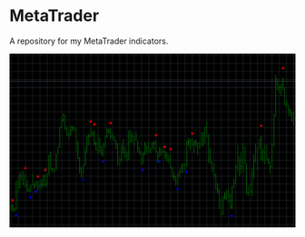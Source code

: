# MetaTrader

A repository for my MetaTrader indicators.

![alt text](https://github.com/georgemarklow/MetaTrader/blob/master/MQL4/Indicators/Engulfing_Pattern_Recognition/Engulfing_Pattern_Recognition.PNG)
